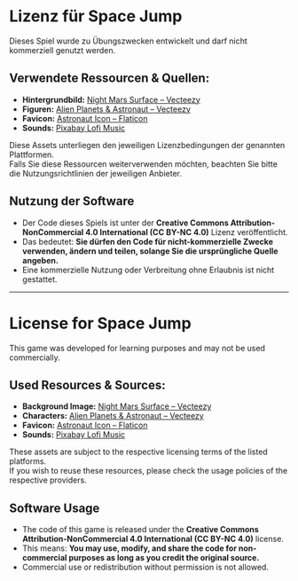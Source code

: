 # Lizenz für Space Jump

Dieses Spiel wurde zu Übungszwecken entwickelt und darf nicht kommerziell genutzt werden.

## Verwendete Ressourcen & Quellen:

- **Hintergrundbild:** [Night Mars Surface – Vecteezy](https://www.vecteezy.com/vector-art/13455106-night-mars-surface-alien-planet-landscape)
- **Figuren:** [Alien Planets & Astronaut – Vecteezy](https://www.vecteezy.com/vector-art/15485877-alien-planets-astronaut-and-rocket-in-cosmos)
- **Favicon:** [Astronaut Icon – Flaticon](https://www.flaticon.com/de/kostenloses-icon/astronaut_4092639?related_id=4092606&origin=search)
- **Sounds:** [Pixabay Lofi Music](https://pixabay.com/music/search/lofi/)

Diese Assets unterliegen den jeweiligen Lizenzbedingungen der genannten Plattformen.  
Falls Sie diese Ressourcen weiterverwenden möchten, beachten Sie bitte die Nutzungsrichtlinien der jeweiligen Anbieter.

## Nutzung der Software

- Der Code dieses Spiels ist unter der **Creative Commons Attribution-NonCommercial 4.0 International (CC BY-NC 4.0)** Lizenz veröffentlicht.
- Das bedeutet: **Sie dürfen den Code für nicht-kommerzielle Zwecke verwenden, ändern und teilen, solange Sie die ursprüngliche Quelle angeben.**
- Eine kommerzielle Nutzung oder Verbreitung ohne Erlaubnis ist nicht gestattet.

---

# License for Space Jump

This game was developed for learning purposes and may not be used commercially.

## Used Resources & Sources:

- **Background Image:** [Night Mars Surface – Vecteezy](https://www.vecteezy.com/vector-art/13455106-night-mars-surface-alien-planet-landscape)
- **Characters:** [Alien Planets & Astronaut – Vecteezy](https://www.vecteezy.com/vector-art/15485877-alien-planets-astronaut-and-rocket-in-cosmos)
- **Favicon:** [Astronaut Icon – Flaticon](https://www.flaticon.com/de/kostenloses-icon/astronaut_4092639?related_id=4092606&origin=search)
- **Sounds:** [Pixabay Lofi Music](https://pixabay.com/music/search/lofi/)

These assets are subject to the respective licensing terms of the listed platforms.  
If you wish to reuse these resources, please check the usage policies of the respective providers.

## Software Usage

- The code of this game is released under the **Creative Commons Attribution-NonCommercial 4.0 International (CC BY-NC 4.0)** license.
- This means: **You may use, modify, and share the code for non-commercial purposes as long as you credit the original source.**
- Commercial use or redistribution without permission is not allowed.
